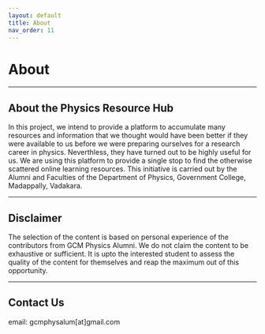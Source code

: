```yaml
---
layout: default
title: About
nav_order: 11
---
```

# About

---

## About the Physics Resource Hub
In this project, we intend to provide a platform to accumulate many resources and information that we thought would have been better if they were available to us before we were preparing ourselves for a research career in physics. Neverthless, they have turned out to be highly useful for us. We are using this platform to provide a single stop to find the otherwise scattered online learning resources. This initiative is carried out by the Alumni and Faculties of the Department of Physics, Government College, Madappally, Vadakara.

---
## Disclaimer
The selection of the content is based on personal experience of the contributors from GCM Physics Alumni. We do not claim the content to be exhaustive or sufficient. It is upto the interested student to assess the quality of the content for themselves and reap the maximum out of this opportunity.

---
## Contact Us
email: gcmphysalum[at]gmail.com
